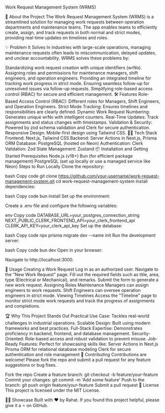 Work Request Management System (WRMS)

🚀 About the Project
The Work Request Management System (WRMS) is a streamlined solution for managing work requests between operation departments and maintenance teams. The app enables teams to efficiently create, assign, and track requests in both normal and strict modes, providing real-time updates on timelines and roles.

✨ Problem It Solves
In industries with large-scale operations, managing maintenance requests often leads to miscommunication, delayed updates, and unclear accountability. WRMS solves these problems by:

Standardizing work request creation with unique identifiers (wrNo).
Assigning roles and permissions for maintenance managers, shift engineers, and operation engineers.
Providing an integrated timeline for tracking work progress in strict mode.
Ensuring seamless follow-up for unresolved issues via follow-up requests.
Simplifying role-based access control (RBAC) for secure and efficient management.
🛠️ Features
Role-Based Access Control (RBAC): Different roles for Managers, Shift Engineers, and Operation Engineers.
Strict Mode Tracking: Ensures timelines and responsibilities are clearly defined.
Dynamic Work Request Numbering: Generates unique wrNo with intelligent counters.
Real-Time Updates: Track assignments and status changes with timestamps.
Validation & Security: Powered by zod schema validation and Clerk for secure authentication.
Responsive Design: Mobile-first design using Tailwind CSS.
🧑‍💻 Tech Stack
Frontend: Next.js, Tailwind CSS
Backend: Server Actions in Next.js, Prisma ORM
Database: PostgreSQL (hosted on Neon)
Authentication: Clerk
Validation: Zod
State Management: Zustand
📦 Installation and Getting Started
Prerequisites
Node.js (v18+)
Bun (for efficient package management)
PostgreSQL (set up locally or use a managed service like Neon)
Steps to Run Locally
Clone the repository:

bash
Copy code
git clone https://github.com/your-username/work-request-management-system.git
cd work-request-management-system
Install dependencies:

bash
Copy code
bun install
Set up the environment:

Create a .env file and configure the following variables:

env
Copy code
DATABASE_URL=your_postgres_connection_string
NEXT_PUBLIC_CLERK_FRONTEND_API=your_clerk_frontend_api
CLERK_API_KEY=your_clerk_api_key
Set up the database:

bash
Copy code
npx prisma migrate dev --name init
Run the development server:

bash
Copy code
bun dev
Open in your browser:

Navigate to http://localhost:3000.

📖 Usage
Creating a Work Request
Log in as an authorized user.
Navigate to the "New Work Request" page.
Fill out the required fields such as title, area, type (Electrical or Mechanical), and remarks.
Submit the form to generate a new work request.
Assigning Roles
Maintenance Managers can assign engineers to work requests.
Shift Engineers can oversee operation engineers in strict mode.
Viewing Timelines
Access the "Timeline" page to monitor strict mode work requests and track the progress of assignments and completions.

🏆 Why This Project Stands Out
Practical Use Case: Tackles real-world challenges in industrial operations.
Scalable Design: Built using modern frameworks and best practices.
Full-Stack Expertise: Demonstrates proficiency in backend, frontend, and database management.
Security-Oriented: Role-based access and robust validation to prevent misuse.
Job-Ready Features: Perfect for showcasing skills like:
Server Actions in Next.js
Prisma ORM for relational database modeling
Clerk for secure authentication and role management
🌟 Contributing
Contributions are welcome! Please fork the repo and submit a pull request for any feature suggestions or bug fixes.

Fork the repo
Create a feature branch: git checkout -b feature/your-feature
Commit your changes: git commit -m 'Add some feature'
Push to the branch: git push origin feature/your-feature
Submit a pull request
📄 License
This project is licensed under the MIT License.

👨‍💻 Showcase
Built with ❤️ by Rahat. If you found this project helpful, please give it a ⭐ on GitHub.
